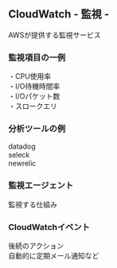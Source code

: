 ##  CloudWatch - 監視 -
AWSが提供する監視サービス

### 監視項目の一例
・CPU使用率  
・I/O待機時間率  
・I/Oパケット数  
・スロークエリ  

### 分析ツールの例
datadog  
seleck  
newrelic  

### 監視エージェント
監視する仕組み

### CloudWatchイベント
後続のアクション  
自動的に定期メール通知など  
